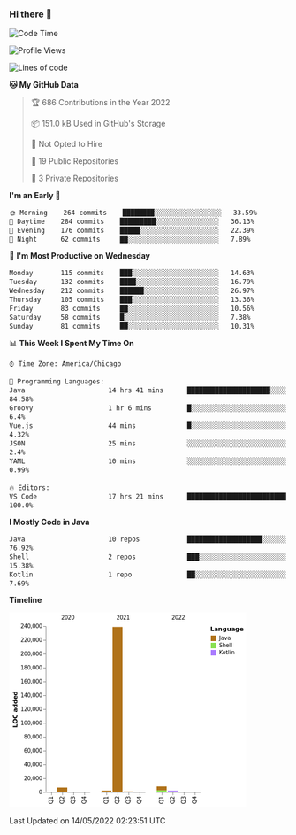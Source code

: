 ### Hi there 👋


<!--START_SECTION:waka-->
![Code Time](http://img.shields.io/badge/Code%20Time-2%2C253%20hrs%2024%20mins-blue)

![Profile Views](http://img.shields.io/badge/Profile%20Views-0-blue)

![Lines of code](https://img.shields.io/badge/From%20Hello%20World%20I%27ve%20Written-259%20Thousand%20lines%20of%20code-blue)

**🐱 My GitHub Data** 

> 🏆 686 Contributions in the Year 2022
 > 
> 📦 151.0 kB Used in GitHub's Storage 
 > 
> 🚫 Not Opted to Hire
 > 
> 📜 19 Public Repositories 
 > 
> 🔑 3 Private Repositories  
 > 
**I'm an Early 🐤** 

```text
🌞 Morning    264 commits    ████████░░░░░░░░░░░░░░░░░   33.59% 
🌆 Daytime    284 commits    █████████░░░░░░░░░░░░░░░░   36.13% 
🌃 Evening    176 commits    █████░░░░░░░░░░░░░░░░░░░░   22.39% 
🌙 Night      62 commits     ██░░░░░░░░░░░░░░░░░░░░░░░   7.89%

```
📅 **I'm Most Productive on Wednesday** 

```text
Monday       115 commits    ███░░░░░░░░░░░░░░░░░░░░░░   14.63% 
Tuesday      132 commits    ████░░░░░░░░░░░░░░░░░░░░░   16.79% 
Wednesday    212 commits    ██████░░░░░░░░░░░░░░░░░░░   26.97% 
Thursday     105 commits    ███░░░░░░░░░░░░░░░░░░░░░░   13.36% 
Friday       83 commits     ██░░░░░░░░░░░░░░░░░░░░░░░   10.56% 
Saturday     58 commits     █░░░░░░░░░░░░░░░░░░░░░░░░   7.38% 
Sunday       81 commits     ██░░░░░░░░░░░░░░░░░░░░░░░   10.31%

```


📊 **This Week I Spent My Time On** 

```text
⌚︎ Time Zone: America/Chicago

💬 Programming Languages: 
Java                     14 hrs 41 mins      █████████████████████░░░░   84.58% 
Groovy                   1 hr 6 mins         █░░░░░░░░░░░░░░░░░░░░░░░░   6.4% 
Vue.js                   44 mins             █░░░░░░░░░░░░░░░░░░░░░░░░   4.32% 
JSON                     25 mins             ░░░░░░░░░░░░░░░░░░░░░░░░░   2.4% 
YAML                     10 mins             ░░░░░░░░░░░░░░░░░░░░░░░░░   0.99%

🔥 Editors: 
VS Code                  17 hrs 21 mins      █████████████████████████   100.0%

```

**I Mostly Code in Java** 

```text
Java                     10 repos            ███████████████████░░░░░░   76.92% 
Shell                    2 repos             ███░░░░░░░░░░░░░░░░░░░░░░   15.38% 
Kotlin                   1 repo              ██░░░░░░░░░░░░░░░░░░░░░░░   7.69%

```


**Timeline**

![Chart not found](https://raw.githubusercontent.com/powercasgamer/powercasgamer/master/charts/bar_graph.png) 


 Last Updated on 14/05/2022 02:23:51 UTC
<!--END_SECTION:waka-->
